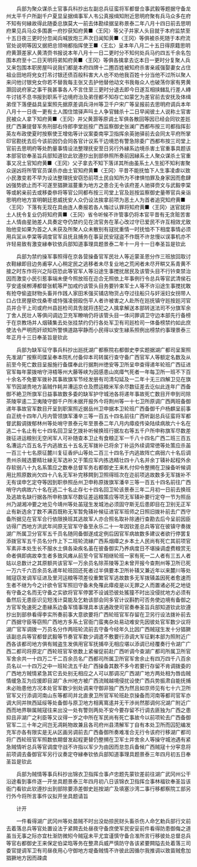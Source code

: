 <!-- { "loadSidebar": true } -->
　　兵部为聚众谋杀土官事兵科抄出左副总兵征蛮将军都督佥事武毅等题据守备龙州太平千户所副千户夏显呈据缉事军人韦公真报缉知附近思明府聚有兵马众多在府不知有何縁故得此随委总旗莫大一前去体勘续据呈称景泰二年八月十四日前去思明府果见兵马众多围裹一府抄获知府黄■〈王冈〉等父子并家人头目就于本府监禁至十五日夜三更时分忽闻兵喊放炮三声次日闻知黄■〈王冈〉等俱被杀死随于本府流官处说明等因又据把总领哨都指挥使王■〈王厷〉呈本年八月二十五日得原籍思明府黄灏差家人黄清赍书报说本年八月十一日二更时分不知何处兵马约四五千余名包围本府至十二日天明将弟知府黄■〈王冈〉等俱各擒拿去讫本日一更时分复聚人兵又来包围本职房屋呌说我们都是本府四牌十二圑百姓被知府杀害亲戚强娶妻女占住祖业田地将皃女打吊讨银还债百般科害大人也不劝他我百姓十分当他不过所以聚人来问他讨银皃女你若不替我每主张又去护他替他动文书我毎众人也破荡你家有男黄灏回说府家之事干我甚事各人不言住至三更时分退去即今日遂互相挟雠乱行差人縳牛讨钱不息书报到职系干边境府治及弟侄都不知存亡如蒙乞为差官前去安抚及体缉弟侄下落便益具呈案照先据原差调兵浔州等卫千户宋广等呈报前去思明府调兵本年八月十一日夜一更有土人围住馆驿声呌土人争官雠杀十二日早闻彼土人说称土官害民被众人拿下知府黄■〈王冈〉并父黄灏等原调土军俱各散回等因已经会同钦差廵抚广西兼提督军务刑部右侍郎李堂廵按广西监察御史张澜广西都布按三司都指挥彭英左布政使夏时按察使王增佑等计议案委南寜卫指挥余英驰驿前去会同太平府所掌印官勘抚去后今该前因仍会同各官计议系干边境恐有警急除委广西都布按三司堂上官前去思明府等处酌量事情设法整理抚安至日另行外縁系边境杀害土官重事具题该本部官钦奉圣旨兵部知道钦此钦遵抄出到部叅照所奏前因縁系土人聚众谋杀土官重事又况土官知府黄■〈王冈〉父子拿去不知下落详其所由虽系土人生抝不知利害聚众逞凶将所管官员谋杀亦由土官知府黄■〈王冈〉平昔不能抚恤下人生事凌虐以致小民激变若不早为设法整理抚安窃恐前项土民自知所为不律惧怕罪及身家因而愈肆凶强势欲止而不可遂至猖獗滋蔓重为地方之患合无令该府差人驰驿赍文与武毅李棠等或躬亲前去或移委叅将等官公同都布按三司堂上官及廵按监察御史量帯官兵亲诣思明府地方宣明朝廷恩威抚安人众仍设法挨拿前项为恶土人为首者追究知府黄■〈王冈〉下落有无现在具由连人奏报若各人悔过认罪将知府黄■〈王冈〉送官就将土人抚令复业仍将知府黄■〈王冈〉省令听候不许管事仍将本官平昔有无贪赃苦害土人情由星驰差人具奏定夺仍禁约见在流官务在革心改过守已爱民不许互相效尤致贻他变如果为首之人未获及所聚人众未散别有冦扰重情一时抚恤不下相度事情必须用兵冝从李棠等调度官军且抚且捕务在事妥民安冦盗不作既不许怠慢以误事机亦不许轻易致有激变縁奉钦依兵部知道事理具题景泰二年十一月十一日奉圣旨是钦此

　　兵部为禁约操军事照得在京各营操备官军民壮人等近蒙圣恩分作三班放回取讨衣鞋縁即目边务甫寜人心稍定民之逃移者未尽复业地之荒闲者未尽开畊又系青黄不接之时东作将兴之际窃恐此等官军人等沿途生事搅扰居民及该管头目不行钤束禁治因而激变小民引惹事端未便今照放班在迩合无照依上年事例行令总兵等官武清侯石亨安逺侯栁溥都督张軏等严加戒约该管头目务要钤束军士人等不许沿途生事搅扰敢有抢夺偷盗财物头畜并作践人家田禾强买铺店物货占夺过往船只与奸滛妇女拐带人口占住房屋砍伐桑枣或恃强凌弱殴伤平人者许被害之人赴所在廵抚镇守廵按廵河官员并合干上司或府州县廵检司具吿就将违犯之人擒拿解送本部转送法司不分旗军余丁舍人民壮人等俱问调边卫充军瞭哨仍将该管头目一体问罪调卫守边本部先行备榜于在京教场并人烟辏集去处张挂禁约仍行各处军卫有司廵检司一体备榜禁约如此庶使法令严明而奸顽知所警惧道路寜静而小民得以安生縁系照例出榜禁约事理景泰三年正月十三日奉圣旨是钦此

　　兵部为缺军征守事兵科抄出廵抚湖广都察院右都御史李实题据湖广都司呈案照先准湖广按察司牒呈奉本院札付备仰本司转属行查守备广西官军人等额定名数及从前至今死亡数目呈报施行备牒奉此行据荆州徳安等卫所呈申查得递年轮班广西征进官军每年蒙拨哨守浔梧等州大藤等峡为因感患山岚瘴气死者一年每卫所一班不下百十余名不免要军拨补其事故旗军节经发册有司清勾延及一二年十无三四解卫见在旗军节因湖贵地方苖贼作耗并漕运京仓及攒运粮米军余尽数征差去讫似此连年广西备御不絶卫所旗军日益事故数多委的缺军护守城池各将递年事故死亡数目开申到司除茶陵寜逺二卫夷陵守御千户所未据开报外今将荆州等一十七卫所原调广西两班备御递年事故官军数目开呈到职案照近据岳州卫申据本卫轮班广西备御千户杨麒呈前事自正统十四年八月内管领旗军潘辛三等一百五十四名前往广西听副总兵征蛮将军都督武毅调拨郁林州等处哨守景泰元年至景泰二年八月内瘴疫传染陆续病故六十名在逃二十名止有七十四名回卫呈乞拨补听候换班行据左右等五千户所申称旗军尽数差拨征进运粮别无空闲军人可补随查本卫止有食粮正军一千八十四名广西二班三百五名漕运六百五名于内逃故五十五名无军拨补已将余丁补运外续调常徳等处策应杀苖一百三十七名原征麓川复征香炉山等处二百三十四名于内逃故阵亡病弱六十名后调贵州杀贼选要精壮縁无军选补又于策应军内拣选精壮四十八名并余丁辏补起程外余存软弱八十九名系策应之数奉总督军务右都御史王来札付仰令整搠在卫操备听候调用比照原数尚欠四十八名无军补完移闗到卫照得班次在迩前项逃故数多无军拨补不无有误申乞定夺等因到职叅照岳州卫申称原拨旗军潘辛三等一百五十四名前往广西哨守内病故六十名在逃二十名止存七十四名回卫轮该景泰三年二月初一日前去换班及逃故名缺行据各所申称旗军尽数征差运粮策应等项无军辏补要行定夺一节为照岳州乃湖湘冲要之地见今靖州等处苖冦生发城池必须固守斯无后患即目在卫别无正军止有新选余丁数不满百既称无军暂免辏补候征进官军班师之日照旧拨补前去广西守备所据见在官军合行依限换班其逃故军人亦合照名取补除通行查勘去后今呈前因臣访得广西地方洪武年间原无官军守备至永乐二十一年因钦差总兵等官在彼镇守奏拨湖广所属卫分官军五千员名随同备御遂成定例后因官军病故数多建议者欲行停罢复添拨官军五千员名分作上下二班轮流縁广西系烟瘴之乡本土人民尚有死亡其前项官军素非本处生长不服水土俱各染疾名虽在彼备御实乃养病度日不堪操调虚费粮赏无命者俱即病故幸生者多致风瘫从前至今官军相继轮班一家有死一二人者有三五人者姑以总数计之其原额共该官军一万余员名除茶陵等卫未曾开报今查荆州等卫所已死一万六千六百余员名递年轮班回还死者过半俱要本卫所补辏又兼近年以来麓川等处贼冦窃发调军征进及里河运粮等项差役重繁官军逃故数多无军拨辏盖因死者愈速而生者不继为今之计欲令官军照旧守备未免罹此瘴疫是以无罪之人而置诸必死之地徒有守备之名而无守备之实欲将官军停罢不设诚恐彼处猺獞不时出没侵扰地方必须有备然后无患臣识见短浅计莫能及乞勅该部会同多官计议斟酌可否务使边境有备御之方官军免速死之患縁系边备军情事理具本该通政使司官奏奉圣旨兵部知道钦此钦遵抄出到部叅看得李实所奏前事大意欲要将广西轮班官军存留在卫另行设法拨补前去广西据守臣等窃照广西地方多系土官衙门蛮夷杂处易动难安先因彼处官军数少议将湖广官军调拨一万员名分作两班轮流前去守备今经年久比因广西贼冦生发十分猖獗该副总兵等官都督武毅等节奏官军数少调遣不敷要行添调大军征剿本部为照附近广西各该都司地方俱有贼盗生发俱用官军抚捕卒无相应堪以添调已经覆奏行令湖广广西二都司将原定广西轮班官军依数上紧催促前赴广西听调今查湖广都司所属卫所官军舍余共一十四万二千二百余员名广西都司所属卫所官军舍余止有四万四千八百余员名以一十四万之中一班轮流五千赴广西操备其数不多今若要行存留不肯调拨委的广西地方贼情紧急其它去处别无相应之人可以那调况广西湖广地方两处相为唇齿贼情缓急互为应援即目湖广永州地方被广西流贼越境侵扰设使广西兵势振肃自能抚捕未必贻患他方况本处官军数少别处调来守御非独广西为然且如京师见有七十六卫所官军又行添调河南山东等都司并北直隶卫所官军轮班赴京操备而河南等都司官军亦调大同并陜西延绥等处备御与原卫地方相离窵逺并无干渉尚然那调何况湖广附近广西而地界聨属贼冦往来出没一处有警则两处不安今要存留不行调去匪独为广西之患抑且非湖广之利臣等又议得一岁之中所在军民尚有死亡事故今以前项轮去广西备御官军二三十年之间岂无凋耗物故兼且各司府州县清解军丁自有本处卫所而囚犯编发充军亦各有限实是无从区画另调前去广西备御所奏难准合无行令该府行移湖广都司将广西轮班官军照数依期督发起程更替仍整搠在卫军士并舍余人等操守城池遇有紧急贼情听总兵等官调度守战不许指以军少为由因而怠忽兵备候广西贼冦十分寜息将前项调去备御官军另行议奏定夺縁奉钦依兵部知道事理具题景泰三年四月初五日奉圣旨是钦此

　　兵部为贼情等事兵科抄出锦衣卫指挥佥事卢忠题先蒙钦差前往湖广武冈州公干沿途看到事件逐一开坐具题景泰三年四月初八日该锦衣卫指挥佥事林福钦奉圣旨该衙门看钦此钦遵抄出到部除要添差御史廵按湖广及填塞沙湾二事行移都察院工部另行外今将所言事件议拟开坐具题请旨

　　计开

　　一件看得湖广武冈州等处苗贼不时出没劫掠民财头畜杀伤人命乞勅兵部行文前去着落总兵等官处置设法于紧闗去处昼夜守备庶使军民安妥前件看得防患御侮之道虽当无事之际亦宜杜渐防微矧今贼寇未平尤宜谨慎守备合准所言行移彼处总督总兵等官右都御史王来保定伯梁珤等务在整肃兵威严慎防守各该紧要闗隘去处着落三司委官提调军卫有司昼夜用心守御地方堤备贼情不许彼此因循尔我推调以致苗贼愈加猖獗地方因而疎虞

